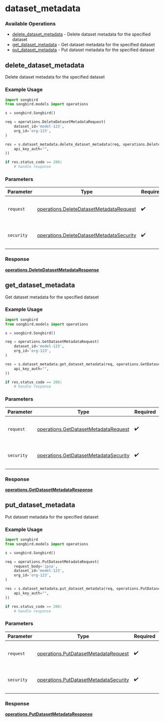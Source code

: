 # dataset_metadata

### Available Operations

* [delete_dataset_metadata](#delete_dataset_metadata) - Delete dataset metadata for the specified dataset
* [get_dataset_metadata](#get_dataset_metadata) - Get dataset metadata for the specified dataset
* [put_dataset_metadata](#put_dataset_metadata) - Put dataset metadata for the specified dataset

## delete_dataset_metadata

Delete dataset metadata for the specified dataset

### Example Usage

```python
import songbird
from songbird.models import operations

s = songbird.Songbird()

req = operations.DeleteDatasetMetadataRequest(
    dataset_id='model-123',
    org_id='org-123',
)

res = s.dataset_metadata.delete_dataset_metadata(req, operations.DeleteDatasetMetadataSecurity(
    api_key_auth="",
))

if res.status_code == 200:
    # handle response
```

### Parameters

| Parameter                                                                                            | Type                                                                                                 | Required                                                                                             | Description                                                                                          |
| ---------------------------------------------------------------------------------------------------- | ---------------------------------------------------------------------------------------------------- | ---------------------------------------------------------------------------------------------------- | ---------------------------------------------------------------------------------------------------- |
| `request`                                                                                            | [operations.DeleteDatasetMetadataRequest](../../models/operations/deletedatasetmetadatarequest.md)   | :heavy_check_mark:                                                                                   | The request object to use for the request.                                                           |
| `security`                                                                                           | [operations.DeleteDatasetMetadataSecurity](../../models/operations/deletedatasetmetadatasecurity.md) | :heavy_check_mark:                                                                                   | The security requirements to use for the request.                                                    |


### Response

**[operations.DeleteDatasetMetadataResponse](../../models/operations/deletedatasetmetadataresponse.md)**


## get_dataset_metadata

Get dataset metadata for the specified dataset

### Example Usage

```python
import songbird
from songbird.models import operations

s = songbird.Songbird()

req = operations.GetDatasetMetadataRequest(
    dataset_id='model-123',
    org_id='org-123',
)

res = s.dataset_metadata.get_dataset_metadata(req, operations.GetDatasetMetadataSecurity(
    api_key_auth="",
))

if res.status_code == 200:
    # handle response
```

### Parameters

| Parameter                                                                                      | Type                                                                                           | Required                                                                                       | Description                                                                                    |
| ---------------------------------------------------------------------------------------------- | ---------------------------------------------------------------------------------------------- | ---------------------------------------------------------------------------------------------- | ---------------------------------------------------------------------------------------------- |
| `request`                                                                                      | [operations.GetDatasetMetadataRequest](../../models/operations/getdatasetmetadatarequest.md)   | :heavy_check_mark:                                                                             | The request object to use for the request.                                                     |
| `security`                                                                                     | [operations.GetDatasetMetadataSecurity](../../models/operations/getdatasetmetadatasecurity.md) | :heavy_check_mark:                                                                             | The security requirements to use for the request.                                              |


### Response

**[operations.GetDatasetMetadataResponse](../../models/operations/getdatasetmetadataresponse.md)**


## put_dataset_metadata

Put dataset metadata for the specified dataset

### Example Usage

```python
import songbird
from songbird.models import operations

s = songbird.Songbird()

req = operations.PutDatasetMetadataRequest(
    request_body='ipsa',
    dataset_id='model-123',
    org_id='org-123',
)

res = s.dataset_metadata.put_dataset_metadata(req, operations.PutDatasetMetadataSecurity(
    api_key_auth="",
))

if res.status_code == 200:
    # handle response
```

### Parameters

| Parameter                                                                                      | Type                                                                                           | Required                                                                                       | Description                                                                                    |
| ---------------------------------------------------------------------------------------------- | ---------------------------------------------------------------------------------------------- | ---------------------------------------------------------------------------------------------- | ---------------------------------------------------------------------------------------------- |
| `request`                                                                                      | [operations.PutDatasetMetadataRequest](../../models/operations/putdatasetmetadatarequest.md)   | :heavy_check_mark:                                                                             | The request object to use for the request.                                                     |
| `security`                                                                                     | [operations.PutDatasetMetadataSecurity](../../models/operations/putdatasetmetadatasecurity.md) | :heavy_check_mark:                                                                             | The security requirements to use for the request.                                              |


### Response

**[operations.PutDatasetMetadataResponse](../../models/operations/putdatasetmetadataresponse.md)**

